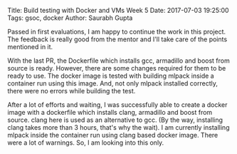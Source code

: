Title: Build testing with Docker and VMs Week 5
Date: 2017-07-03 19:25:00
Tags: gsoc, docker
Author: Saurabh Gupta


Passed in first evaluations, I am happy to continue the work in this project.
The feedback is really good from the mentor and I'll take care of the points 
mentioned in it. 

With the last PR, the Dockerfile which installs gcc, armadillo and boost from
source is ready. However, there are some changes required for them to be ready
to use. The docker image is tested with building mlpack inside a container run 
using this image. And, not only mlpack installed correctly, there were no errors
while building the test. 

After a lot of efforts and waiting, I was successfully able to create a docker
image with a dockerfile which installs clang, armadillo and boost from source.
clang here is used as an alternative to gcc. (By the way, installing clang takes 
more than 3 hours, that's why the wait). I am currently installing mlpack inside 
the container run using clang based docker image. There were a lot of warnings.
So, I am looking into this only. 


